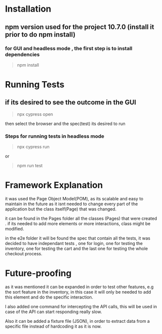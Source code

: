 # Installation

## npm version used for the project 10.7.0 (install it prior to do npm install)

### for GUI and headless mode , the first step is to install dependencies

> npm install

# Running Tests

## if its desired to see the outcome in the GUI

> npx cypress open

then select the browser and the spec(test) its desired to run

### Steps for running tests in headless mode 

> npx cypress run

or

> npm run test

# Framework Explanation

it was used the Page Object Model(POM), as its scalable and easy to maintain in the future as it isnt needed to change every part of the application but the class itself(Page) that was changed. 

it can be found in the Pages folder all the classes (Pages) that were created . if its needed to add more elements or more interactions,  class might be modified. 

in the e2e folder it will be found the spec that contain all the tests, it was decided to have independant tests , one for login, one for testing the inventory, one for testing the cart and the last one for testing the whole checkout process.

# Future-proofing

as it was mentioned it can be expanded in order to test other features, e.g the sort feature in the inventory, in this case it will only be needed to add this element and do the specific interaction.

I also added one command for intercepting the API calls, this will be used in case of the API can start responding really slow.

Also it can be added a fixture file (JSON), in order to extract data from a specific file instead of hardcoding it as it is now.